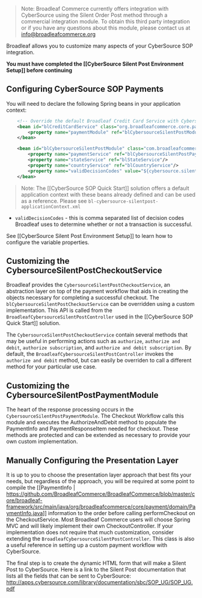 > Note: Broadleaf Commerce currently offers integration with CyberSource using the Silent Order Post method through a commercial integration module. To obtain this third party integration or if you have any questions about this module, please contact us at info@broadleafcommerce.org

Broadleaf allows you to customize many aspects of your CyberSource SOP integration.

**You must have completed the [[CyberSource Silent Post Environment Setup]] before continuing**

## Configuring CyberSource SOP Payments

You will need to declare the following Spring beans in your application context:

```xml
    <!-- Override the default Broadleaf Credit Card Service with Cybersource Silent Post -->
    <bean id="blCreditCardService" class="org.broadleafcommerce.core.payment.service.PaymentServiceImpl">
        <property name="paymentModule" ref="blCybersourceSilentPostModule"/>
    </bean>

    <bean id="blCybersourceSilentPostModule" class="com.broadleafcommerce.payment.service.module.CybersourceSilentPostPaymentModule">
        <property name="paymentService" ref="blCybersourceSilentPostPaymentService"/>
        <property name="stateService" ref="blStateService"/>
        <property name="countryService" ref="blCountryService"/>
        <property name="validDecisionCodes" value="${cybersource.silentpost.validDecisionCodes}"/>
    </bean>
```

> Note: The [[CyberSource SOP Quick Start]] solution offers a default application context with these beans already defined and can be used as a reference. Please see `bl-cybersource-silentpost-applicationContext.xml`

* `validDecisionCodes` - this is comma separated list of decision codes Broadleaf uses to determine whether or not a transaction is successful.

See [[CyberSource Silent Post Environment Setup]] to learn how to configure the variable properties.

## Customizing the CybersourceSilentPostCheckoutService

Broadleaf provides the `CybersourceSilentPostCheckoutService`, an abstraction layer on top of the payment workflow that aids in creating
the objects necessary for completing a successful checkout. The `blCybersourceSilentPostCheckoutService` can be overridden using a custom implementation.
This API is called from the `BroadleafCybersourceSilentPostController` used in the [[CyberSource SOP Quick Start]] solution.

The `CybersourceSilentPostCheckoutService` contain several methods that may be useful in performing actions such as `authorize`, `authorize and debit`, `authorize subscription`, and `authorize and debit subscription`. By default, the `BroadleafCybersourceSilentPostController` invokes the `authorize and debit` method, but can easily be overriden to call a different method for your particular use case.

## Customizing the CybersourceSilentPostPaymentModule

The heart of the response processing occurs in the `CybersourceSilentPostPaymentModule`. The Checkout Workflow calls this module and executes the AuthorizeAndDebit method to populate the PaymentInfo and PaymentResponseItem needed for checkout. These methods are protected and can be extended as necessary to provide your own custom implementation.

## Manually Configuring the Presentation Layer

It is up to you to choose the presentation layer approach that best fits your needs, but regardless of the approach, 
you will be required at some point to compile the [[PaymentInfo | https://github.com/BroadleafCommerce/BroadleafCommerce/blob/master/core/broadleaf-framework/src/main/java/org/broadleafcommerce/core/payment/domain/PaymentInfo.java]] information 
to the order before calling performCheckout on the CheckoutService. 
Most Broadleaf Commerce users will choose Spring MVC and will likely implement their own CheckoutController. 
If your implementation does not require that much customization, consider extending the `BroadleafCybersourceSilentPostController`.
This class is also a useful reference in setting up a custom payment workflow with CyberSource.

The final step is to create the dynamic HTML form that will make a Silent Post to CyberSource.
Here is a link to the Silent Post documentation that lists all the fields that can be sent to CyberSource:
http://apps.cybersource.com/library/documentation/sbc/SOP_UG/SOP_UG.pdf